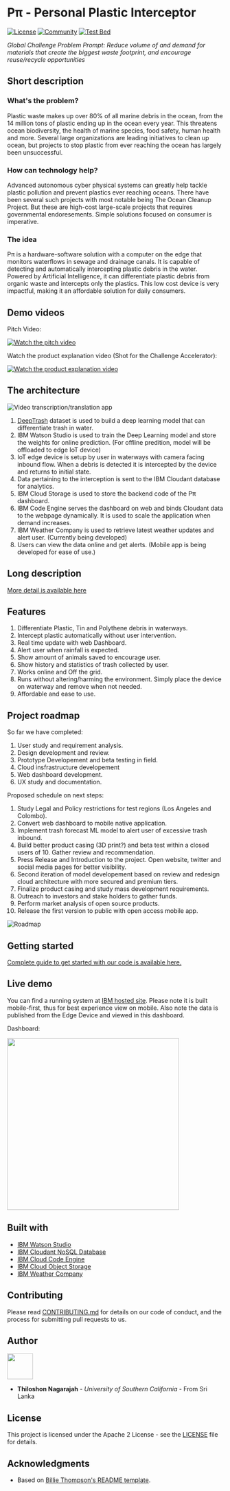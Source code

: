# Pπ - Personal Plastic Interceptor

[![License](https://img.shields.io/badge/License-Apache2-blue.svg)](https://www.apache.org/licenses/LICENSE-2.0) [![Community](https://img.shields.io/badge/Join-Community-blue)](https://developer.ibm.com/callforcode/solutions/projects/get-started/) [![Test Bed](https://img.shields.io/badge/View-Website-blue)](https://ppi-storage.s3-web.us-east.cloud-object-storage.appdomain.cloud)


_Global Challenge Problem Prompt: Reduce volume of and demand for materials that create the biggest
waste footprint, and encourage reuse/recycle opportunities_

## Short description

### What's the problem?

Plastic waste makes up over 80% of all marine debris in the ocean, from the 14 million tons of plastic ending up in the ocean every year. This threatens ocean biodiversity, the health of marine species, food safety, human health and more. Several large organizations are leading initiatives to clean up ocean, but projects to stop plastic from ever reaching the ocean has largely been unsuccessful.

### How can technology help?

Advanced autonomous cyber physical systems can greatly help tackle plastic pollution and prevent plastics ever reaching oceans. There have been several such projects with most notable being The Ocean Cleanup Project. But these are high-cost large-scale projects that requires governmental endoresements. Simple solutions focused on consumer is imperative. 

### The idea

Pπ is a hardware-software solution with a computer on the edge that monitors waterflows in sewage and drainage canals. It is capable of detecting and automatically intercepting plastic debris in the water. Powered by Artificial Intelligence, it can differentiate plastic debris from organic waste and intercepts only the plastics. This low cost device is very impactful, making it an affordable solution for daily consumers.

## Demo videos

Pitch Video:

[![Watch the pitch video](https://raw.githubusercontent.com/thiloshon/Personal-Plastic-Interceptor/main/images/thumb.PNG)](https://youtu.be/WuuJH8ljmIs)

Watch the product explanation video (Shot for the Challenge Accelerator):

[![Watch the product explanation video](https://raw.githubusercontent.com/thiloshon/Personal-Plastic-Interceptor/main/images/thumb2.PNG)](https://youtu.be/BcF8-4348Gs)


## The architecture

![Video transcription/translation app](https://raw.githubusercontent.com/thiloshon/Personal-Plastic-Interceptor/main/images/architecturedark.png)

1. [DeepTrash](https://paperswithcode.com/dataset/deeptrash) dataset is used to build a deep learning model that can differentiate trash in water.
2. IBM Watson Studio is used to train the Deep Learning model and store the weights for online prediction. (For offline predition, model will be offloaded to edge IoT device)
3. IoT edge device is setup by user in waterways with camera facing inbound flow. When a debris is detected it is intercepted by the device and returns to initial state.
4. Data pertaining to the interception is sent to the IBM Cloudant database for analytics.
5. IBM Cloud Storage is used to store the backend code of the Pπ dashboard.
6. IBM Code Engine serves the dashboard on web and binds Cloudant data to the webpage dynamically. It is used to scale the application when demand increases. 
7. IBM Weather Company is used to retrieve latest weather updates and alert user. (Currently being developed)
8. Users can view the data online and get alerts. (Mobile app is being developed for ease of use.)

## Long description

[More detail is available here](./docs/DESCRIPTION.md)

## Features
1. Differentiate Plastic, Tin and Polythene debris in waterways.
2. Intercept plastic automatically without user intervention.
3. Real time update with web Dashboard.
4. Alert user when rainfall is expected.
5. Show amount of animals saved to encourage user.
6. Show history and statistics of trash collected by user.
7. Works online and Off the grid.
8. Runs without altering/harming the environment. Simply place the device on waterway and remove when not needed.
9. Affordable and ease to use.

## Project roadmap

So far we have completed:
1. User study and requirement analysis.
2. Design development and review.
3. Prototype Developement and beta testing in field.
4. Cloud insfrastructure developement
5. Web dashboard development.
6. UX study and documentation.

Proposed schedule on next steps:
1. Study Legal and Policy restrictions for test regions (Los Angeles and Colombo).
2. Convert web dashboard to mobile native application.
3. Implement trash forecast ML model to alert user of excessive trash inbound.
4. Build better product casing (3D print?) and beta test within a closed users of 10. Gather review and recommendation.
5. Press Release and Introduction to the project. Open website, twitter and social media pages for better visibility.
6. Second iteration of model developement based on review and redesign cloud architecture with more secured and premium tiers. 
7. Finalize product casing and study mass development requirements.
8. Outreach to investors and stake holders to gather funds.
9. Perform market analysis of open source products.
10. Release the first version to public with open access mobile app. 


![Roadmap](https://raw.githubusercontent.com/thiloshon/Personal-Plastic-Interceptor/main/images/roadmap.PNG)

## Getting started

[Complete guide to get started with our code is available here.](./docs/TRYOUT.md)

## Live demo

You can find a running system at [IBM hosted site](https://ppi-storage.s3-web.us-east.cloud-object-storage.appdomain.cloud). Please note it is built mobile-first, thus for best experience view on mobile. Also note the data is published from the Edge Device and viewed in this dashboard.

Dashboard: 

<img src="https://raw.githubusercontent.com/thiloshon/Personal-Plastic-Interceptor/main/images/dashboard.jpeg" style="width:400px"/>



## Built with

- [IBM Watson Studio](https://www.ibm.com/cloud/watson-studio)
- [IBM Cloudant NoSQL Database](https://cloud.ibm.com/catalog?search=cloudant#search_results)
- [IBM Cloud Code Engine](https://www.ibm.com/cloud/code-engine)
- [IBM Cloud Object Storage](https://www.ibm.com/cloud/object-storage)
- [IBM Weather Company](https://www.ibm.com/weather)

## Contributing

Please read [CONTRIBUTING.md](CONTRIBUTING.md) for details on our code of conduct, and the process for submitting pull requests to us.

## Author

<a >
  <img src="https://i1.rgstatic.net/ii/profile.image/634942736330758-1528393553978_Q512/Thiloshon-Nagarajah.jpg" style="width:60px"/>
</a>

- **Thiloshon Nagarajah** - _University of Southern California_ - From Sri Lanka

## License

This project is licensed under the Apache 2 License - see the [LICENSE](LICENSE) file for details.

## Acknowledgments

- Based on [Billie Thompson's README template](https://gist.github.com/PurpleBooth/109311bb0361f32d87a2).
